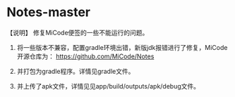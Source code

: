# Notes-master

【说明】
修复MiCode便签的一些不能运行的问题。
1. 将一些版本不兼容，配置gradle环境出错，新版jdk报错进行了修复，MiCode开源仓库为：
   https://github.com/MiCode/Notes
   
3. 并打包为gradle程序。详情见gradle文件。

4. 并上传了apk文件，详情见见app/build/outputs/apk/debug文件。
